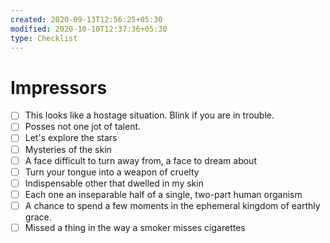 ```yaml
---
created: 2020-09-13T12:56:25+05:30
modified: 2020-10-10T12:37:36+05:30
type: Checklist
---
```


# Impressors

- [ ] This looks like a hostage situation. Blink if you are in trouble.
- [ ] Posses not one jot of talent.
- [ ] Let's explore the stars
- [ ] Mysteries of the skin
- [ ] A face difficult to turn away from, a face to dream about
- [ ] Turn your tongue into a weapon of cruelty
- [ ] Indispensable other that dwelled in my skin
- [ ] Each one an inseparable half of a single, two-part human organism
- [ ] A chance to spend a few moments in the ephemeral kingdom of earthly grace.
- [ ] Missed a thing in the way a smoker misses cigarettes